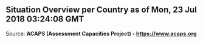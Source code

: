 ## Situation Overview per Country as of Mon, 23 Jul 2018 03:24:08 GMT

Source: **ACAPS (Assessment Capacities Project) - https://www.acaps.org**